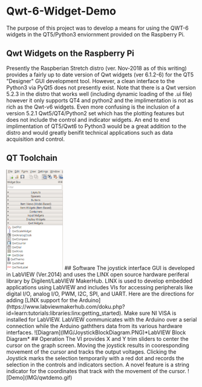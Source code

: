 # Qwt-6-Widget-Demo
The purpose of this project was to develop a means for using the QWT-6 widgets in the QT5/Python3 enviornment provided on the Raspberry Pi.
## Qwt Widgets on the Raspberry Pi
 Presently the Raspberian Stretch distro (ver. Nov-2018 as of this writing) provides a fairly up to date version of Qwt widgets (ver 6.1.2-6) for the QT5 "Designer" GUI development tool. However, a clean interface to the Python3 via PyQt5 does not presently exist. Note that there is a Qwt version 5.2.3 in the distro that works well (including dynamic loading of the .ui file) however it only supports QT4 and python2 and the implimentation is not as rich as the Qwt-v6 widgets. Even more confusing is the inclusion of a version 5.2.1 Qwt5/QT4/Python2 set which has the plotting features but does not include the control and indicator widgets. An end to end implimentation of QT5/Qwt6 to Python3 would be a great addition to the distro and would greatly benifit technical applications such as data acquisition and control.
## QT Toolchain
<img src="https://github.com/geovogel/Qwt-6-Widget-Demo/blob/master/IMG/designerwidgets.PNG" width="150" title="Qt5/Qwt6 Widget Palette">
## Software
The joystick interface GUI is developed in LabVIEW (Ver.2014) and uses the LINX open source hardware periferal library by Digilent/LabVIEW MakerHub. LINX is used to develop embedded applications using LabVIEW and includes VIs for accessing peripherals like digital I/O, analog I/O, PWM, I2C, SPI, and UART. Here are the directions for adding [LINX support for the Arduino](https://www.labviewmakerhub.com/doku.php?id=learn:tutorials:libraries:linx:getting_started). Make sure NI VISA is installed for LabVIEW. LabVIEW communicates with the Arduino over a serial connection while the Arduino gaththers data from its various hardware interfaces.
![Diagram](IMG/JoystickBlockDiagram.PNG)*LabVIEW Block Diagram*
## Operation
The VI provides X and Y trim sliders to center the cursor on the graph screen. Moving the joystick results in cooresponding movement of the cursor and tracks the output voltages. Clicking the Joystick marks the selection temporarily with a red dot and records the selection in the controls and indicators section. A novel feature is a string indicator for the coordinates that track with the movement of the cursor.
![Demo](IMG/qwtdemo.gif)
